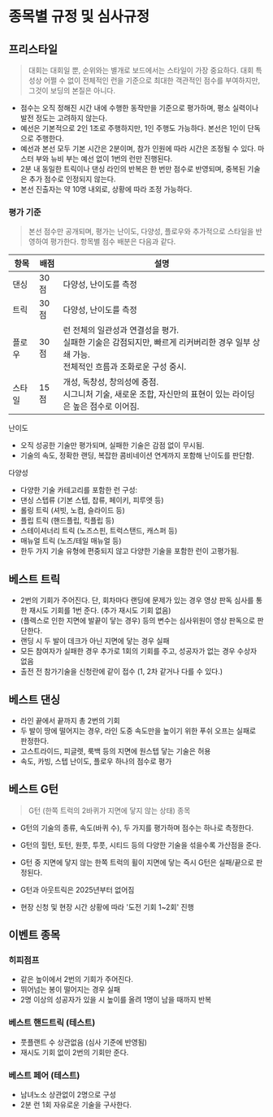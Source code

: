 # 종목별 규정 및 심사규정

## 프리스타일
> 대회는 대회일 뿐, 순위와는 별개로 보드에서는 스타일이 가장 중요하다. 대회 특성상 어쩔 수 없이 전체적인 런을 기준으로 최대한 객관적인 점수를 부여하지만, 그것이 보딩의 본질은 아니다.
* 점수는 오직 정해진 시간 내에 수행한 동작만을 기준으로 평가하며, 평소 실력이나 발전 정도는 고려하지 않는다.
* 예선은 기본적으로 2인 1조로 주행하지만, 1인 주행도 가능하다. 본선은 1인이 단독으로 주행한다.
* 예선과 본선 모두 기본 시간은 2분이며, 참가 인원에 따라 시간은 조정될 수 있다.
마스터 부와 뉴비 부는 예선 없이 1번의 런만 진행된다.
* 2분 내 동일한 트릭이나 댄싱 라인의 반복은 한 번만 점수로 반영되며, 중복된 기술은 추가 점수로 인정되지 않는다.
* 본선 진출자는 약 10명 내외로, 상황에 따라 조정 가능하다.

### 평가 기준 

> 본선 점수만 공개되며, 평가는 난이도, 다양성, 플로우와 추가적으로 스타일을 반영하여 평가한다. 항목별 점수 배분은 다음과 같다.

| 항목     | 배점 | 설명 |
|----------|------|------| 
| 댄싱     | 30점 |다양성, 난이도를 측정|
| 트릭     | 30점 |다양성, 난이도를 측정|
| 플로우   | 30점 |런 전체의 일관성과 연결성을 평가. <br/>실패한 기술은 감점되지만, 빠르게 리커버리한 경우 일부 상쇄 가능.<br/>전체적인 흐름과 조화로운 구성 중시.|
| 스타일   | 15점 |개성, 독창성, 창의성에 중점.<br/>시그니처 기술, 새로운 조합, 자신만의 표현이 있는 라이딩은 높은 점수로 이어짐.|


난이도
* 오직 성공한 기술만 평가되며, 실패한 기술은 감점 없이 무시됨.
* 기술의 속도, 정확한 랜딩, 복잡한 콤비네이션 연계까지 포함해 난이도를 판단함.

다양성
* 다양한 기술 카테고리를 포함한 런 구성:
* 댄싱 스텝류 (기본 스텝, 찹류, 페이키, 피루엣 등)
* 롤링 트릭 (셔빗, 노컴, 슬라이드 등)
* 플립 트릭 (핸드플립, 킥플립 등)
* 스테이셔너리 트릭 (노즈스핀, 트럭스탠드, 캐스퍼 등)
* 매뉴얼 트릭 (노즈/테일 매뉴얼 등)
* 한두 가지 기술 유형에 편중되지 않고 다양한 기술을 포함한 런이 고평가됨.


## 베스트 트릭
* 2번의 기회가 주어진다. 단, 회차마다 랜딩에 문제가 있는 경우 영상 판독 심사를 통한 재시도 기회를 1번 준다. (추가 재시도 기회 없음)<br/>
* (플렉스로 인한 지면에 발끝이 닿는 경우) 등의 변수는 심사위원이 영상 판독으로 판단한다.<br/>
* 랜딩 시 두 발이 데크가 아닌 지면에 닿는 경우 실패<br/>
* 모든 참여자가 실패한 경우 추가로 1회의 기회를 주고, 성공자가 없는 경우 수상자 없음<br/>
* 출전 전 참가기술을 신청란에 같이 접수 (1, 2차 같거나 다를 수 있다.)

## 베스트 댄싱
* 라인 끝에서 끝까지 총 2번의 기회<br/>
* 두 발이 땅에 떨어지는 경우, 라인 도중 속도만을 높이기 위한 푸쉬 오프는 실패로 판정한다.<br/>
* 고스트라이드, 피글렛, 룩백 등의 지면에 원스텝 닿는 기술은 허용<br/>
* 속도, 카빙, 스텝 난이도, 플로우 하나의 점수로 평가

## 베스트 G턴

> G턴 (한쪽 트럭의 2바퀴가 지면에 닿지 않는 상태) 종목<br/>

* G턴의 기술의 종류, 속도(바퀴 수), 두 가지를 평가하며 점수는 하나로 측정한다.<br/>
* G턴의 힐턴, 토턴, 원풋, 투풋, 시티드 등의 다양한 기술을 섞을수록 가산점을 준다.<br/>
* G턴 중 지면에 닿지 않는 한쪽 트럭의 휠이 지면에 닿는 즉시 G턴은 실패/끝으로 판정된다.
* G턴과 아웃트릭은 2025년부터 없어짐<br/>

* 현장 신청 및 현장 시간 상황에 따라 '도전 기회 1~2회' 진행

## 이벤트 종목

### 히피점프
* 같은 높이에서 2번의 기회가 주어진다.<br/>
* 뛰어넘는 봉이 떨어지는 경우 실패<br/>
* 2명 이상의 성공자가 있을 시 높이를 올려 1명이 남을 때까지 반복

### 베스트 핸드트릭 (테스트)
* 풋플랜트 수 상관없음 (심사 기준에 반영됨)
* 재시도 기회 없이 2번의 기회만 준다.

### 베스트 페어 (테스트)
* 남녀노소 상관없이 2명으로 구성
* 2분 런 1회 자유로운 기술을 구사한다.